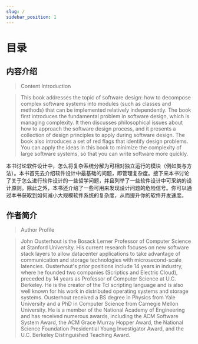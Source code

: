 ```yaml
---
slug: /
sidebar_position: 1
---
```

# 目录
## 内容介绍
> Content Introduction

> This book addresses the topic of software design: how to decompose complex software systems into modules (such as classes and methods) that can be implemented relatively independently. The book first introduces the fundamental problem in software design, which is managing complexity. It then discusses philosophical issues about how to approach the software design process, and it presents a collection of design principles to apply during software design. The book also introduces a set of red flags that identify design problems. You can apply the ideas in this book to minimize the complexity of large software systems, so that you can write software more quickly.

本书讨论软件设计中，怎么将复杂系统分解为可相对独立运行的模块（例如类与方法）。本书首先去介绍软件设计中最基础的问题，即管理复杂度。接下来本书讨论了关于怎么进行软件设计的一些哲学问题，并且列举了一些软件设计中可采纳的设计原则。除此之外，本书还介绍了一些可用来发现设计问题的危险信号。你可以通过本书获取到如何减小大规模软件系统的复杂度，从而提升你的软件开发速度。

## 作者简介
> Author Profile

> John Ousterhout is the Bosack Lerner Professor of Computer Science at Stanford University. His current research focuses on new software stack layers to allow datacenter applications to take advantage of communication and storage technologies with microsecond-scale latencies. Ousterhout's prior positions include 14 years in industry, where he founded two companies (Scriptics and Electric Cloud), preceded by 14 years as Professor of Computer Science at U.C. Berkeley. He is the creator of the Tcl scripting language and is also well known for his work in distributed operating systems and storage systems. Ousterhout received a BS degree in Physics from Yale University and a PhD in Computer Science from Carnegie Mellon University. He is a member of the National Academy of Engineering and has received numerous awards, including the ACM Software System Award, the ACM Grace Murray Hopper Award, the National Science Foundation Presidential Young Investigator Award, and the U.C. Berkeley Distinguished Teaching Award.


